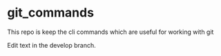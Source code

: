 # git_commands

This repo is keep the cli commands which are useful for working with git

Edit text in the develop branch.
